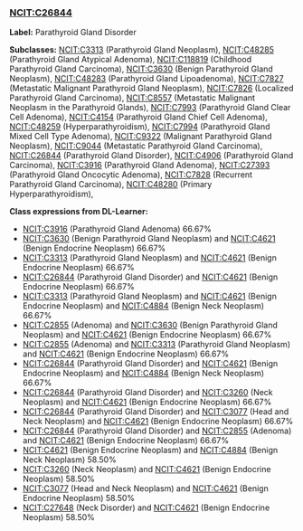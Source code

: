 
### [NCIT:C26844](http://purl.obolibrary.org/obo/NCIT_C26844)
**Label:** Parathyroid Gland Disorder

**Subclasses:** [NCIT:C3313](http://purl.obolibrary.org/obo/NCIT_C3313) (Parathyroid Gland Neoplasm), [NCIT:C48285](http://purl.obolibrary.org/obo/NCIT_C48285) (Parathyroid Gland Atypical Adenoma), [NCIT:C118819](http://purl.obolibrary.org/obo/NCIT_C118819) (Childhood Parathyroid Gland Carcinoma), [NCIT:C3630](http://purl.obolibrary.org/obo/NCIT_C3630) (Benign Parathyroid Gland Neoplasm), [NCIT:C48283](http://purl.obolibrary.org/obo/NCIT_C48283) (Parathyroid Gland Lipoadenoma), [NCIT:C7827](http://purl.obolibrary.org/obo/NCIT_C7827) (Metastatic Malignant Parathyroid Gland Neoplasm), [NCIT:C7826](http://purl.obolibrary.org/obo/NCIT_C7826) (Localized Parathyroid Gland Carcinoma), [NCIT:C8557](http://purl.obolibrary.org/obo/NCIT_C8557) (Metastatic Malignant Neoplasm in the Parathyroid Glands), [NCIT:C7993](http://purl.obolibrary.org/obo/NCIT_C7993) (Parathyroid Gland Clear Cell Adenoma), [NCIT:C4154](http://purl.obolibrary.org/obo/NCIT_C4154) (Parathyroid Gland Chief Cell Adenoma), [NCIT:C48259](http://purl.obolibrary.org/obo/NCIT_C48259) (Hyperparathyroidism), [NCIT:C7994](http://purl.obolibrary.org/obo/NCIT_C7994) (Parathyroid Gland Mixed Cell Type Adenoma), [NCIT:C9322](http://purl.obolibrary.org/obo/NCIT_C9322) (Malignant Parathyroid Gland Neoplasm), [NCIT:C9044](http://purl.obolibrary.org/obo/NCIT_C9044) (Metastatic Parathyroid Gland Carcinoma), [NCIT:C26844](http://purl.obolibrary.org/obo/NCIT_C26844) (Parathyroid Gland Disorder), [NCIT:C4906](http://purl.obolibrary.org/obo/NCIT_C4906) (Parathyroid Gland Carcinoma), [NCIT:C3916](http://purl.obolibrary.org/obo/NCIT_C3916) (Parathyroid Gland Adenoma), [NCIT:C27393](http://purl.obolibrary.org/obo/NCIT_C27393) (Parathyroid Gland Oncocytic Adenoma), [NCIT:C7828](http://purl.obolibrary.org/obo/NCIT_C7828) (Recurrent Parathyroid Gland Carcinoma), [NCIT:C48280](http://purl.obolibrary.org/obo/NCIT_C48280) (Primary Hyperparathyroidism), 

**Class expressions from DL-Learner:**

- [NCIT:C3916](http://purl.obolibrary.org/obo/NCIT_C3916) (Parathyroid Gland Adenoma) 66.67%
- [NCIT:C3630](http://purl.obolibrary.org/obo/NCIT_C3630) (Benign Parathyroid Gland Neoplasm) and [NCIT:C4621](http://purl.obolibrary.org/obo/NCIT_C4621) (Benign Endocrine Neoplasm) 66.67%
- [NCIT:C3313](http://purl.obolibrary.org/obo/NCIT_C3313) (Parathyroid Gland Neoplasm) and [NCIT:C4621](http://purl.obolibrary.org/obo/NCIT_C4621) (Benign Endocrine Neoplasm) 66.67%
- [NCIT:C26844](http://purl.obolibrary.org/obo/NCIT_C26844) (Parathyroid Gland Disorder) and [NCIT:C4621](http://purl.obolibrary.org/obo/NCIT_C4621) (Benign Endocrine Neoplasm) 66.67%
- [NCIT:C3313](http://purl.obolibrary.org/obo/NCIT_C3313) (Parathyroid Gland Neoplasm) and [NCIT:C4621](http://purl.obolibrary.org/obo/NCIT_C4621) (Benign Endocrine Neoplasm) and [NCIT:C4884](http://purl.obolibrary.org/obo/NCIT_C4884) (Benign Neck Neoplasm) 66.67%
- [NCIT:C2855](http://purl.obolibrary.org/obo/NCIT_C2855) (Adenoma) and [NCIT:C3630](http://purl.obolibrary.org/obo/NCIT_C3630) (Benign Parathyroid Gland Neoplasm) and [NCIT:C4621](http://purl.obolibrary.org/obo/NCIT_C4621) (Benign Endocrine Neoplasm) 66.67%
- [NCIT:C2855](http://purl.obolibrary.org/obo/NCIT_C2855) (Adenoma) and [NCIT:C3313](http://purl.obolibrary.org/obo/NCIT_C3313) (Parathyroid Gland Neoplasm) and [NCIT:C4621](http://purl.obolibrary.org/obo/NCIT_C4621) (Benign Endocrine Neoplasm) 66.67%
- [NCIT:C26844](http://purl.obolibrary.org/obo/NCIT_C26844) (Parathyroid Gland Disorder) and [NCIT:C4621](http://purl.obolibrary.org/obo/NCIT_C4621) (Benign Endocrine Neoplasm) and [NCIT:C4884](http://purl.obolibrary.org/obo/NCIT_C4884) (Benign Neck Neoplasm) 66.67%
- [NCIT:C26844](http://purl.obolibrary.org/obo/NCIT_C26844) (Parathyroid Gland Disorder) and [NCIT:C3260](http://purl.obolibrary.org/obo/NCIT_C3260) (Neck Neoplasm) and [NCIT:C4621](http://purl.obolibrary.org/obo/NCIT_C4621) (Benign Endocrine Neoplasm) 66.67%
- [NCIT:C26844](http://purl.obolibrary.org/obo/NCIT_C26844) (Parathyroid Gland Disorder) and [NCIT:C3077](http://purl.obolibrary.org/obo/NCIT_C3077) (Head and Neck Neoplasm) and [NCIT:C4621](http://purl.obolibrary.org/obo/NCIT_C4621) (Benign Endocrine Neoplasm) 66.67%
- [NCIT:C26844](http://purl.obolibrary.org/obo/NCIT_C26844) (Parathyroid Gland Disorder) and [NCIT:C2855](http://purl.obolibrary.org/obo/NCIT_C2855) (Adenoma) and [NCIT:C4621](http://purl.obolibrary.org/obo/NCIT_C4621) (Benign Endocrine Neoplasm) 66.67%
- [NCIT:C4621](http://purl.obolibrary.org/obo/NCIT_C4621) (Benign Endocrine Neoplasm) and [NCIT:C4884](http://purl.obolibrary.org/obo/NCIT_C4884) (Benign Neck Neoplasm) 58.50%
- [NCIT:C3260](http://purl.obolibrary.org/obo/NCIT_C3260) (Neck Neoplasm) and [NCIT:C4621](http://purl.obolibrary.org/obo/NCIT_C4621) (Benign Endocrine Neoplasm) 58.50%
- [NCIT:C3077](http://purl.obolibrary.org/obo/NCIT_C3077) (Head and Neck Neoplasm) and [NCIT:C4621](http://purl.obolibrary.org/obo/NCIT_C4621) (Benign Endocrine Neoplasm) 58.50%
- [NCIT:C27648](http://purl.obolibrary.org/obo/NCIT_C27648) (Neck Disorder) and [NCIT:C4621](http://purl.obolibrary.org/obo/NCIT_C4621) (Benign Endocrine Neoplasm) 58.50%


